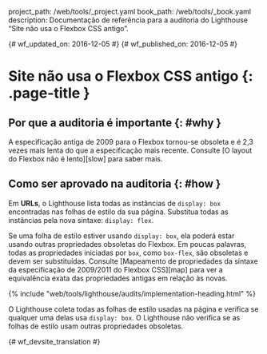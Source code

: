 project_path: /web/tools/_project.yaml
book_path: /web/tools/_book.yaml
description: Documentação de referência para a auditoria do Lighthouse “Site não usa o Flexbox CSS antigo”.

{# wf_updated_on: 2016-12-05 #}
{# wf_published_on: 2016-12-05 #}

# Site não usa o Flexbox CSS antigo {: .page-title }

## Por que a auditoria é importante {: #why }

A especificação antiga de 2009 para o Flexbox tornou-se obsoleta e é 2,3 vezes mais lenta
do que a especificação mais recente. Consulte [O layout do Flexbox não é lento][slow] para saber
mais.

[lento]: https://developers.google.com/web/updates/2013/10/Flexbox-layout-isn-t-slow

## Como ser aprovado na auditoria {: #how }

Em **URLs**, o Lighthouse lista todas as instâncias de `display: box` encontradas
nas folhas de estilo da sua página. Substitua todas as instâncias pela nova sintaxe:
`display: flex`.

Se uma folha de estilo estiver usando `display: box`, ela poderá estar usando outras
propriedades obsoletas do Flexbox. Em poucas palavras, todas as propriedades iniciadas por `box`,
como `box-flex`, são obsoletas e devem ser substituídas. Consulte
[Mapeamento de propriedades da sintaxe da especificação de 2009/2011 do Flexbox CSS][map] para ver a equivalência exata
das propriedades antigas em relação às novas.

[mapa]: https://wiki.csswg.org/spec/flexbox-2009-2011-spec-property-mapping

{% include "web/tools/lighthouse/audits/implementation-heading.html" %}

O Lighthouse coleta todas as folhas de estilo usadas na página e verifica se qualquer uma delas
usa `display: box`. O Lighthouse não verifica se as folhas de estilo usam
outras propriedades obsoletas.


{# wf_devsite_translation #}
